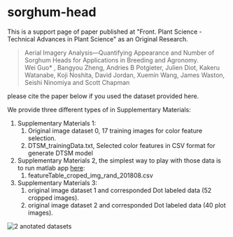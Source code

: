 # sorghum-head
This is a support page of paper published at "Front. Plant Science - Technical Advances in Plant Science" as an Original Research.  
>Aerial Imagery Analysis—Quantifying Appearance and Number of Sorghum Heads for Applications in Breeding and Agronomy.  
Wei Guo* ,  Bangyou Zheng,  Andries B Potgieter,  Julien Diot,  Kakeru Watanabe,  Koji Noshita,  David Jordan,  Xuemin Wang, James Waston,  Seishi Ninomiya and  Scott Chapman

please cite the paper below if you used the dataset provided here.

We provide three different types of in Supplementary Materials: 
1. Supplementary Materials 1:
   1)	Original image dataset 0, 17 training images for color feature selection.
   2)	DTSM_trainingData.txt, Selected color features in CSV format for generate DTSM model
2. Supplementary Materials 2, the simplest way to play with those data is to run matlab app [here](https://jp.mathworks.com/products/statistics/classification-learner.html):
   1) featureTable_croped_img_rand_201808.csv
3. Supplementary Materials 3:
   1)	original image dataset 1 and corresponded Dot labeled data (52 cropped images).
   2)	original image dataset 2 and corresponded Dot labeled data (40 plot images).
<img src="https://github.com/oceam/sorghum-head/blob/master/figure/Sup3.jpg" alt="2 anotated datasets" title="Anotated">


